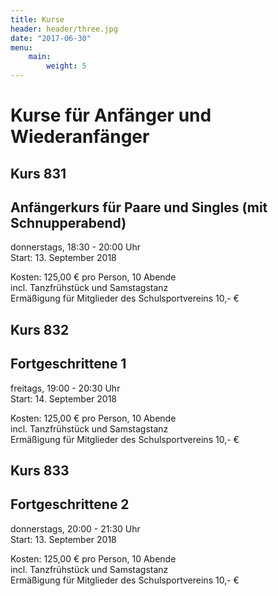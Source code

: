 ```yaml
---
title: Kurse
header: header/three.jpg
date: "2017-06-30"
menu:
    main:
        weight: 5
---
```


# Kurse für Anfänger und Wiederanfänger

## Kurs 831  
## Anfängerkurs für Paare und Singles (mit Schnupperabend)  
donnerstags, 18:30 - 20:00 Uhr  
Start: 13\. September 2018  

Kosten: 125,00 € pro Person, 10 Abende  
incl. Tanzfrühstück und Samstagstanz  
Ermäßigung für Mitglieder des Schulsportvereins 10,- €  

## Kurs 832  
## Fortgeschrittene 1  
freitags, 19:00 - 20:30 Uhr  
Start: 14\. September 2018  

Kosten: 125,00 € pro Person, 10 Abende  
incl. Tanzfrühstück und Samstagstanz  
Ermäßigung für Mitglieder des Schulsportvereins 10,- €  

## Kurs 833  
## Fortgeschrittene 2  
donnerstags, 20:00 - 21:30 Uhr  
Start: 13\. September 2018  

Kosten: 125,00 € pro Person, 10 Abende  
incl. Tanzfrühstück und Samstagstanz  
Ermäßigung für Mitglieder des Schulsportvereins 10,- €  
